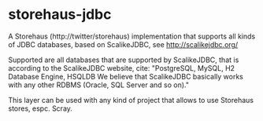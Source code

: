 # storehaus-jdbc
A Storehaus (http://twitter/storehaus) implementation that supports all kinds of JDBC databases, based on ScalikeJDBC, see http://scalikejdbc.org/

Supported are all databases that are supported by ScalikeJDBC, that is according to the ScalikeJDBC website, cite:
"PostgreSQL, MySQL, H2 Database Engine, HSQLDB We believe that ScalikeJDBC basically works with any other RDBMS (Oracle, SQL Server and so on)."

This layer can be used with any kind of project that allows to use Storehaus stores, espc. Scray.

